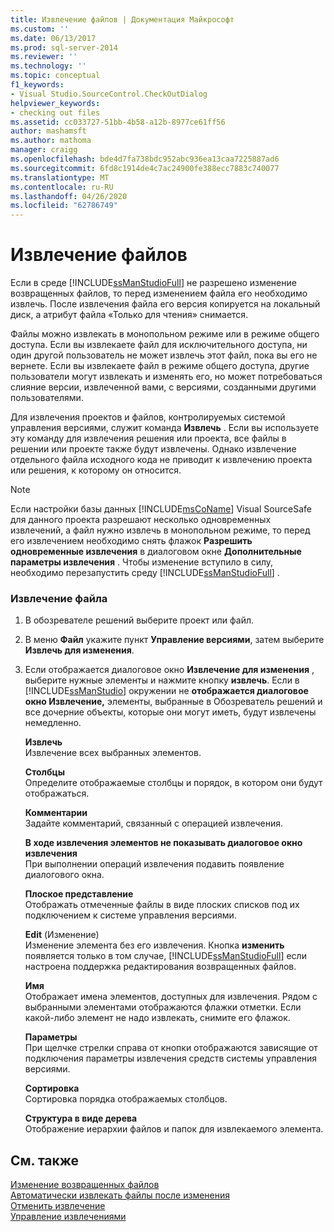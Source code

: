 ```yaml
---
title: Извлечение файлов | Документация Майкрософт
ms.custom: ''
ms.date: 06/13/2017
ms.prod: sql-server-2014
ms.reviewer: ''
ms.technology: ''
ms.topic: conceptual
f1_keywords:
- Visual Studio.SourceControl.CheckOutDialog
helpviewer_keywords:
- checking out files
ms.assetid: cc033727-51bb-4b58-a12b-8977ce61ff56
author: mashamsft
ms.author: mathoma
manager: craigg
ms.openlocfilehash: bde4d7fa738bdc952abc936ea13caa7225887ad6
ms.sourcegitcommit: 6fd8c1914de4c7ac24900fe388ecc7883c740077
ms.translationtype: MT
ms.contentlocale: ru-RU
ms.lasthandoff: 04/26/2020
ms.locfileid: "62786749"
---
```

# <a name="check-out-files"></a>Извлечение файлов
  Если в среде [!INCLUDE[ssManStudioFull](../includes/ssmanstudiofull-md.md)] не разрешено изменение возвращенных файлов, то перед изменением файла его необходимо извлечь. После извлечения файла его версия копируется на локальный диск, а атрибут файла «Только для чтения» снимается.  
  
 Файлы можно извлекать в монопольном режиме или в режиме общего доступа. Если вы извлекаете файл для исключительного доступа, ни один другой пользователь не может извлечь этот файл, пока вы его не вернете. Если вы извлекаете файл в режиме общего доступа, другие пользователи могут извлекать и изменять его, но может потребоваться слияние версии, извлеченной вами, с версиями, созданными другими пользователями.  
  
 Для извлечения проектов и файлов, контролируемых системой управления версиями, служит команда **Извлечь** . Если вы используете эту команду для извлечения решения или проекта, все файлы в решении или проекте также будут извлечены. Однако извлечение отдельного файла исходного кода не приводит к извлечению проекта или решения, к которому он относится.  
  
> [!NOTE]  
>  Если настройки базы данных [!INCLUDE[msCoName](../includes/msconame-md.md)] Visual SourceSafe для данного проекта разрешают несколько одновременных извлечений, а файл нужно извлечь в монопольном режиме, то перед его извлечением необходимо снять флажок **Разрешить одновременные извлечения** в диалоговом окне **Дополнительные параметры извлечения** . Чтобы изменение вступило в силу, необходимо перезапустить среду [!INCLUDE[ssManStudioFull](../includes/ssmanstudiofull-md.md)] .  
  
### <a name="to-check-out-a-file"></a>Извлечение файла  
  
1.  В обозревателе решений выберите проект или файл.  
  
2.  В меню **Файл** укажите пункт **Управление версиями**, затем выберите **Извлечь для изменения**.  
  
3.  Если отображается диалоговое окно **Извлечение для изменения** , выберите нужные элементы и нажмите кнопку **извлечь**. Если в [!INCLUDE[ssManStudio](../includes/ssmanstudio-md.md)] окружении не **отображается диалоговое окно Извлечение,** элементы, выбранные в Обозреватель решений и все дочерние объекты, которые они могут иметь, будут извлечены немедленно.  
  
     **Извлечь**  
     Извлечение всех выбранных элементов.  
  
     **Столбцы**  
     Определите отображаемые столбцы и порядок, в котором они будут отображаться.  
  
     **Комментарии**  
     Задайте комментарий, связанный с операцией извлечения.  
  
     **В ходе извлечения элементов не показывать диалоговое окно извлечения**  
     При выполнении операций извлечения подавить появление диалогового окна.  
  
     **Плоское представление**  
     Отображать отмеченные файлы в виде плоских списков под их подключением к системе управления версиями.  
  
     **Edit** (Изменение)  
     Изменение элемента без его извлечения. Кнопка **изменить** появляется только в том случае, [!INCLUDE[ssManStudioFull](../includes/ssmanstudiofull-md.md)] если настроена поддержка редактирования возвращенных файлов.  
  
     **Имя**  
     Отображает имена элементов, доступных для извлечения. Рядом с выбранными элементами отображаются флажки отметки. Если какой-либо элемент не надо извлекать, снимите его флажок.  
  
     **Параметры**  
     При щелчке стрелки справа от кнопки отображаются зависящие от подключения параметры извлечения средств системы управления версиями.  
  
     **Сортировка**  
     Сортировка порядка отображаемых столбцов.  
  
     **Структура в виде дерева**  
     Отображение иерархии файлов и папок для извлекаемого элемента.  
  
## <a name="see-also"></a>См. также  
 [Изменение возвращенных файлов](../../2014/database-engine/edit-checked-in-files.md)   
 [Автоматически извлекать файлы после изменения](../../2014/database-engine/automatically-check-out-files-upon-edit.md)   
 [Отменить извлечение](../../2014/database-engine/undo-checkouts.md)   
 [Управление извлечениями](../../2014/database-engine/manage-checkouts.md)  
  
  
